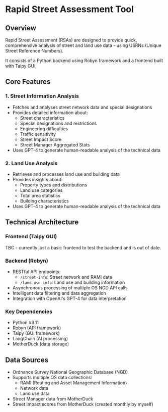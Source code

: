 # Rapid Street Assessment Tool

## Overview

Rapid Street Assessment (RSAs) are designed to provide quick, comprehensive analysis of street and land use data - using USRNs (Unique Street Reference Numbers).

It consists of a Python backend using Robyn framework and a frontend built with Taipy GUI.

## Core Features

### 1. Street Information Analysis

- Fetches and analyses street network data and special designations
- Provides detailed information about:
  - Street characteristics
  - Special designations and restrictions
  - Engineering difficulties
  - Traffic sensitivity
  - Street Impact Score
  - Street Manager Aggregated Stats
- Uses GPT-4 to generate human-readable analysis of the technical data

### 2. Land Use Analysis

- Retrieves and processes land use and building data
- Provides insights about:
  - Property types and distributions
  - Land use categories
  - Total area statistics
  - Building characteristics
- Uses GPT-4 to generate human-readable analysis of the technical data

## Technical Architecture

### Frontend (Taipy GUI)

TBC - currently just a basic frontend to test the backend and is out of date.

### Backend (Robyn)

- RESTful API endpoints:
  - `/street-info`: Street network and RAMI data
  - `/land-use-info`: Land use and building information
- Asynchronous processing of multiple OS NGD API calls
- Intelligent data filtering and data aggregation
- Integration with OpenAI's GPT-4 for data interpretation

### Key Dependencies

- Python ≥3.11
- Robyn (API framework)
- Taipy (GUI framework)
- LangChain (AI processing)
- MotherDuck (data storage)

## Data Sources

- Ordnance Survey National Geographic Database (NGD)
- Supports multiple OS data collections:
  - RAMI (Routing and Asset Management Information)
  - Network data
  - Land use data
- Street Manager data from MotherDuck
- Street Impact scores from MotherDuck (created monthly by myself)
